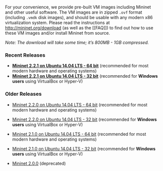 For your convenience, we provide pre-built VM images including Mininet and other useful software. The VM images are in zipped `.ovf` format (including `.vmdk` disk images), and should be usable with any modern x86 virtualization system. Please read the instructions at http://mininet.org/download (as well as the [[FAQ]]) to find out how to use these VM images and/or install Mininet from source. 

_Note: The download will take some time; it’s 800MB - 1GB compressed._

### Recent Releases
<!--
 * **[Mininet 2.2.2rc1 on Ubuntu 14.04 LTS - 64 bit](https://github.com/mininet/mininet/releases/download/2.2.2rc1/mininet-2.2.2rc1-170318-ubuntu-14.04.4-server-amd64.zip)** (recommended for most modern hardware and operating systems)([sha](https://github.com/mininet/mininet/releases/download/2.2.2rc1/mininet-2.2.2rc1-170318-ubuntu-14.04.4-server-amd64.sha))
 * **[Mininet 2.2.2rc1 on Ubuntu 14.04 LTS - 32 bit](https://github.com/mininet/mininet/releases/download/2.2.2rc1/mininet-2.2.2rc1-170318-ubuntu-14.04.4-server-i386.zip)** (recommended for **Windows users** using VirtualBox or Hyper-V)([sha](https://github.com/mininet/mininet/releases/download/2.2.2rc1/mininet-2.2.2rc1-170318-ubuntu-14.04.4-server-i386.sha))
-->

 * **[Mininet 2.2.1 on Ubuntu 14.04 LTS - 64 bit](http://onlab.vicci.org/mininet-vm/mininet-2.2.1-150420-ubuntu-14.04-server-amd64.zip)** (recommended for most modern hardware and operating systems)
 * **[Mininet 2.2.1 on Ubuntu 14.04 LTS - 32 bit](http://onlab.vicci.org/mininet-vm/mininet-2.2.1-150420-ubuntu-14.04-server-i386.zip)** (recommended for **Windows users** using VirtualBox or Hyper-V)

### Older Releases

 * [Mininet 2.2.0 on Ubuntu 14.04 LTS - 64 bit](http://onlab.vicci.org/mininet-vm/mininet-2.2.0-150106-ubuntu-14.04-server-amd64.zip) (recommended for most modern hardware and operating systems)
 * [Mininet 2.2.0 on Ubuntu 14.04 LTS - 32 bit](http://onlab.vicci.org/mininet-vm/mininet-2.2.0-150106-ubuntu-14.04-server-i386.zip) (recommended for **Windows users** using VirtualBox or Hyper-V)

 * [Mininet 2.1.0 on Ubuntu 14.04 LTS - 64 bit](http://onlab.vicci.org/mininet-vm/mininet-2.1.0p2-140718-ubuntu-14.04-server-amd64-ovf.zip) (recommended for most modern hardware and operating systems)
 * [Mininet 2.1.0 on Ubuntu 14.04 LTS - 32 bit](http://onlab.vicci.org/mininet-vm/mininet-2.1.0p2-140718-ubuntu-14.04-server-i386-ovf.zip) (recommended for **Windows users** using VirtualBox or Hyper-V)

 * [Mininet 2.0.0](https://github.com/mininet/mininet/downloads/) (deprecated)